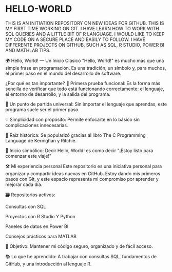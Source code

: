 # HELLO-WORLD
THIS IS AN INITIATION REPOSITORY ON NEW IDEAS FOR GITHUB.
THIS IS MY FIRST TIME WORKING ON GIT.
I HAVE LEARN HOW TO WORK WITH SQL QUERIES AND A LITTLE BIT OF R LANGUAGE.
I WOULD LIKE TO KEEP MY CODE ON A SECURE PLACE AND EASILY TO FOLLOW.
I HAVE DIFFERENTE PROJECTS ON GITHUB, SUCH AS SQL, R STUDIO, POWER BI AND MATHLAB TIPS.

🌍 Hello, World! — Un Inicio Clásico
"Hello, World!" es mucho más que una simple frase en programación. Es una tradición, un símbolo y, para muchos, el primer paso en el mundo del desarrollo de software.

¿Por qué es tan importante?
🧪 Primera prueba funcional: Es la forma más sencilla de verificar que todo está funcionando correctamente: el lenguaje, el entorno de desarrollo, y la salida del programa.

🔁 Un punto de partida universal: Sin importar el lenguaje que aprendas, este programa suele ser el primer paso.

💡 Simplicidad con propósito: Permite enfocarte en lo básico sin complicaciones innecesarias.

📘 Raíz histórica: Se popularizó gracias al libro The C Programming Language de Kernighan y Ritchie.

🚀 Inicio simbólico: Decir Hello, World! es como decir "¡Estoy listo para comenzar este viaje!"

🛠️ Mi experiencia personal
Este repositorio es una iniciativa personal para organizar y compartir ideas nuevas en GitHub. Estoy dando mis primeros pasos con Git, y este espacio representa mi compromiso por aprender y mejorar cada día.

🗃️ Repositorios activos:

Consultas con SQL

Proyectos con R Studio Y Python

Paneles de datos en Power BI

Consejos prácticos para MATLAB

🔐 Objetivo: Mantener mi código seguro, organizado y de fácil acceso.

📚 Lo que he aprendido: A trabajar con consultas SQL, fundamentos de GitHub, y una introducción al lenguaje R.

